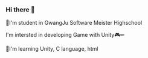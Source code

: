 ### Hi there 👋

🏫I'm student in GwangJu Software Meister Highschool  

I'm intersted in developing Game with Unity🎮✏  

📘I'm learning Unity, C language, html  
